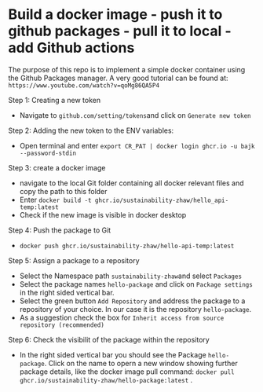 # Build a docker image - push it to github packages - pull it to local - add Github actions

The purpose of this repo is to implement a simple docker container using the Github Packages manager.
A very good tutorial can be found at: `https://www.youtube.com/watch?v=qoMg86QA5P4`


Step 1: Creating a new token
- Navigate to `github.com/setting/tokens`and click on `Generate new token`

Step 2: Adding the new token to the ENV variables:
- Open terminal and enter `export CR_PAT | docker login ghcr.io -u bajk --password-stdin`

Step 3: create a docker image
- navigate to the local Git folder containing all docker relevant files and copy the path to this folder
- Enter `docker build -t ghcr.io/sustainability-zhaw/hello_api-temp:latest`
- Check if the new image is visible in docker desktop

Step 4: Push the package to Git
- `docker push ghcr.io/sustainability-zhaw/hello-api-temp:latest`

Step 5: Assign a package to a repository
- Select the Namespace path `sustainability-zhaw`and select `Packages`
- Select the package names `hello-package` and click on `Package settings` in the right sided vertical bar.
- Select the green button `Add Repository` and address the package to a repository of your choice. In our case it is the repository `hello-package`.
- As a suggestion check the box for `Inherit access from source repository (recommended)`

Step 6: Check the visibilit of the package within the repository
- In the right sided vertical bar you should see the Package `hello-package`. Click on the name to opern a new window showing further package details, like the docker image pull command: `docker pull ghcr.io/sustainability-zhaw/hello-package:latest` .
